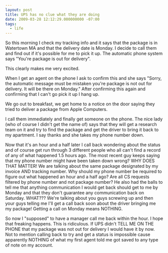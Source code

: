 ```yaml
---
layout: post
title: UPS has no clue what they are doing
date: 2009-03-28 12:12:29.000000000 -07:00
tags:
  - life
---
```

So this morning I check my tracking info and it says that the package is in Watertown MA and that the delivery date is Monday. I decide to call them and find out if it's possible for me to pick it up. The automatic phone system says "You're package is out for delivery".

This clearly makes me very excited.

When I get an agent on the phone I ask to confirm this and she says "Sorry, the automatic message must be mistaken you're package is not out for delivery. It will be there on Monday." After confirming this again and confirming that I can't go pick it up I hang up.

We go out to breakfast, we get home to a notice on the door saying they tried to deliver a package from Apple Computers.

I call them immediately and finally get someone on the phone. The nice lady (who of course I didn't get the name of) says that they will get a research team on it and try to find the package and get the driver to bring it back to my apartment. I say thanks and she takes my phone number down.

Now that it's an hour and a half later I call back wondering about the status and of course get run through 3 different people who all can't find a record of any of what happened 1.5 hours ago. The most recent guy keeps saying that my phone number might have been taken down wrong? WHY DOES THAT MATTER! We are talking about the same package designated by my invoice AND tracking number. Why should my phone number be required to figure out what happened an hour and a half ago? Are all CS requests filtered by phone number and not package number? He also had the balls to tell me that anything communication I would get back should get to me by Monday and that they don't guarantee any communication back on Saturday. WHAT??? We're talking about you guys screwing up and then your guys telling me I'll get a call back soon about the driver bringing me my package! Getting a call on Monday means NOTHING.

So now I "supposed" to have a manager call me back within the hour. I hope that freaking happens. This is ridiculous. If UPS didn't TELL ME ON THE PHONE that my package was not out for delivery I would have it by now. Not to mention calling back to try and get a status is impossible cause apparently NOTHING of what my first agent told me got saved to any type of note on my account.
